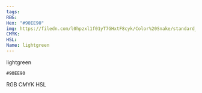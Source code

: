 ```yaml
---
tags:
RBG:
Hex: "#90EE90"
img: https://filedn.com/l0hpzxl1f01yT7GHxtF8cyk/Color%20Snake/standard_csv_to_svg//#90EE90.svg
CMYK:
HSL:
Name: lightgreen
---
```

lightgreen
```palette
#90EE90
```
RGB
CMYK
HSL